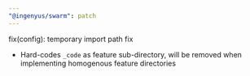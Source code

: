 ```yaml
---
"@ingenyus/swarm": patch
---
```


fix(config): temporary import path fix

- Hard-codes `_code` as feature sub-directory, will be removed when implementing homogenous feature directories
